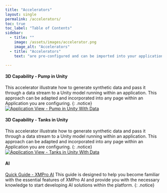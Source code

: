 ```yaml
---
title: "Accelerators"
layout: single
permalink: /accelerators/
toc: true
toc_label: "Table of Contents"
sidebar:
  - title: ""
    image: /assets/images/accelerator.png
    image_alt: "Accelerators"
  - title: "Accelerators"
    text: "are pre-configured and can be imported into your application as building blocks."

---
```

#### 3D Capability - Pump in Unity
This accelerator illustrate how to generate synthetic data and pass it through a data stream to a Unity model running within an application.  This approach can be adapted and incorporated into any page within an Application you are configuring.
{: .notice}
<a href="3DCapabilityUnity-Pumps"><img src="{{ site.url }}/assets/images/Accelerators/3DCapability/Unity-Pumps/Application.png" alt="Application View - Pump in Unity With Data"/></a>

#### 3D Capability - Tanks in Unity
This accelerator illustrate how to generate synthetic data and pass it through a data stream to a Unity model running within an application.  This approach can be adapted and incorporated into any page within an Application you are configuring.
{: .notice}
<a href="3DCapabilityUnity-Tanks"><img src="{{ site.url }}/assets/images/Accelerators/3DCapability/Unity-Tanks/Application.png" alt="Application View - Tanks in Unity With Data"/></a>

#### AI
<a href="https://github.com/XMPro/Blueprints-Accelerators-Patterns/blob/master/Accelerators/XMPro%20AI/Quick%20Guide%20-%20XMPro%20AI.ipynb">Quick Guide - XMPro AI</a>
 This guide is designed to help you become familiar with the essential features of XMPro AI and provide you with the necessary knowledge to start developing AI solutions within the platform.
{: .notice}
